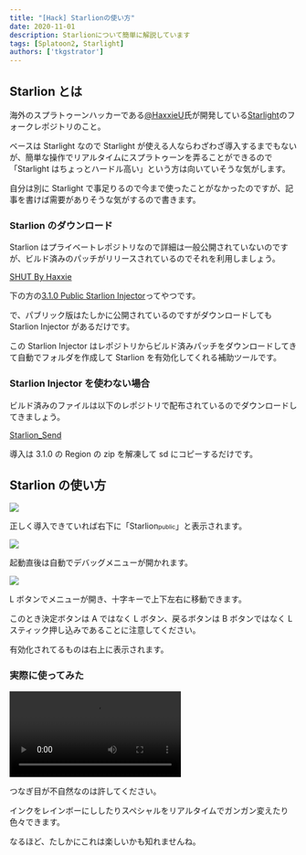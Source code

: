 ```yaml
---
title: "[Hack] Starlionの使い方"
date: 2020-11-01
description: Starlionについて簡単に解説しています
tags: [Splatoon2, Starlight]
authors: ['tkgstrator']
---
```


## Starlion とは

海外のスプラトゥーンハッカーである[@HaxxieU](https://twitter.com/HaxxieU)氏が開発している[Starlight](https://github.com/shadowninja108/Starlight)のフォークレポジトリのこと。

ベースは Starlight なので Starlight が使える人ならわざわざ導入するまでもないが、簡単な操作でリアルタイムにスプラトゥーンを弄ることができるので「Starlight はちょっとハードル高い」という方は向いていそうな気がします。

自分は別に Starlight で事足りるので今まで使ったことがなかったのですが、記事を書けば需要がありそうな気がするので書きます。

### Starlion のダウンロード

Starlion はプライベートレポジトリなので詳細は一般公開されていないのですが、ビルド済みのパッチがリリースされているのでそれを利用しましょう。

[SHUT By Haxxie](https://splatoon-hackers.github.io/downloads.html)

下の方の[3.1.0 Public Starlion Injector](https://splatoon-hackers.github.io/assets/misc/starlion-injector-gui.rar)ってやつです。

で、パブリック版はたしかに公開されているのですがダウンロードしても Starlion Injector があるだけです。

この Starlion Injector はレポジトリからビルド済みパッチをダウンロードしてきて自動でフォルダを作成して Starlion を有効化してくれる補助ツールです。

### Starlion Injector を使わない場合

ビルド済みのファイルは以下のレポジトリで配布されているのでダウンロードしてきましょう。

[Starlion_Send](https://github.com/Splat2Haxxie/Starlion_Send)

導入は 3.1.0 の Region の zip を解凍して sd にコピーするだけです。

## Starlion の使い方

![](https://pbs.twimg.com/media/E4h4M12VgAQx0Rv?format=png)

正しく導入できていれば右下に「<span style="font-size: 100%;">Starlion</span><span style="font-size: 75%;">public</span>」と表示されます。

![](https://pbs.twimg.com/media/E4h4OgMVIAAjfXs?format=png)

起動直後は自動でデバッグメニューが開かれます。

![](https://pbs.twimg.com/media/E4h4QPcUUAMr52v?format=png)

L ボタンでメニューが開き、十字キーで上下左右に移動できます。

このとき決定ボタンは A ではなく L ボタン、戻るボタンは B ボタンではなく L スティック押し込みであることに注意してください。

有効化されてるものは右上に表示されます。

### 実際に使ってみた

<video controls src="https://video.twimg.com/ext_tw_video/1407507165753974786/pu/vid/1280x720/dpc0ABPHuttyvM1u.mp4"></video>

つなぎ目が不自然なのは許してください。

インクをレインボーにししたりスペシャルをリアルタイムでガンガン変えたり色々できます。

なるほど、たしかにこれは楽しいかも知れませんね。
